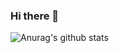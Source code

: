 ### Hi there 👋
![Anurag's github stats](https://github-readme-stats.vercel.app/api?username=Sshivani-12)
